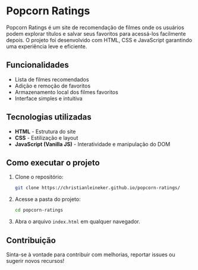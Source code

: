 # Popcorn Ratings

Popcorn Ratings é um site de recomendação de filmes onde os usuários podem explorar títulos e salvar seus favoritos para acessá-los facilmente depois. O projeto foi desenvolvido com HTML, CSS e JavaScript garantindo uma experiência leve e eficiente.

## Funcionalidades

- Lista de filmes recomendados
- Adição e remoção de favoritos
- Armazenamento local dos filmes favoritos
- Interface simples e intuitiva

## Tecnologias utilizadas

- **HTML** - Estrutura do site
- **CSS** - Estilização e layout
- **JavaScript (Vanilla JS)** - Interatividade e manipulação do DOM

## Como executar o projeto

1. Clone o repositório:
   ```bash
   git clone https://christianleineker.github.io/popcorn-ratings/
   ```
2. Acesse a pasta do projeto:
   ```bash
   cd popcorn-ratings
   ```
3. Abra o arquivo `index.html` em qualquer navegador.

## Contribuição

Sinta-se à vontade para contribuir com melhorias, reportar issues ou sugerir novos recursos!
